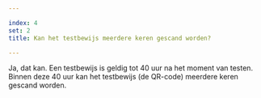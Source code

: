 ```yaml
---

index: 4
set: 2
title: Kan het testbewijs meerdere keren gescand worden? 

---
```

Ja, dat kan. Een testbewijs is geldig tot 40 uur na het moment van testen. Binnen deze 40 uur kan het testbewijs (de QR-code) meerdere keren gescand worden. 
